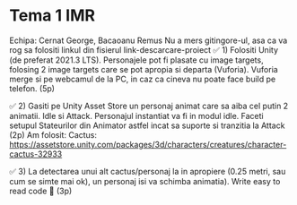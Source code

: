 
# Tema 1 IMR
Echipa: Cernat George, Bacaoanu Remus
Nu a mers gitingore-ul, asa ca va rog sa folositi linkul din fisierul link-descarcare-proiect
✅ 1) Folositi Unity (de preferat 2021.3 LTS). Personajele pot fi plasate cu image targets, folosing 2 image targets care se pot apropia si departa (Vuforia). Vuforia merge si pe webcamul de la PC, in caz ca cineva nu poate face build pe telefon. (5p)

✅ 2) Gasiti pe Unity Asset Store un personaj animat care sa aiba cel putin 2 animatii. Idle si Attack. Personajul instantiat va fi in modul idle. Faceti setupul Stateurilor din Animator astfel incat sa suporte si tranzitia la Attack  (2p)
Am folosit: Cactus: https://assetstore.unity.com/packages/3d/characters/creatures/character-cactus-32933 

✅ 3) La detectarea unui alt cactus/personaj la in apropiere (0.25 metri, sau cum se simte mai ok), un personaj isi va schimba animatia). Write easy to read code 🙏 (3p)

